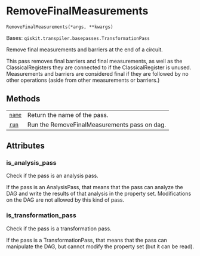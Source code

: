 # RemoveFinalMeasurements

<span id="undefined" />

`RemoveFinalMeasurements(*args, **kwargs)`

Bases: `qiskit.transpiler.basepasses.TransformationPass`

Remove final measurements and barriers at the end of a circuit.

This pass removes final barriers and final measurements, as well as the ClassicalRegisters they are connected to if the ClassicalRegister is unused. Measurements and barriers are considered final if they are followed by no other operations (aside from other measurements or barriers.)

## Methods

|                                                                                                                                                                               |                                              |
| ----------------------------------------------------------------------------------------------------------------------------------------------------------------------------- | -------------------------------------------- |
| [`name`](qiskit.transpiler.passes.RemoveFinalMeasurements.name#qiskit.transpiler.passes.RemoveFinalMeasurements.name "qiskit.transpiler.passes.RemoveFinalMeasurements.name") | Return the name of the pass.                 |
| [`run`](qiskit.transpiler.passes.RemoveFinalMeasurements.run#qiskit.transpiler.passes.RemoveFinalMeasurements.run "qiskit.transpiler.passes.RemoveFinalMeasurements.run")     | Run the RemoveFinalMeasurements pass on dag. |

## Attributes

<span id="undefined" />

### is\_analysis\_pass

Check if the pass is an analysis pass.

If the pass is an AnalysisPass, that means that the pass can analyze the DAG and write the results of that analysis in the property set. Modifications on the DAG are not allowed by this kind of pass.

<span id="undefined" />

### is\_transformation\_pass

Check if the pass is a transformation pass.

If the pass is a TransformationPass, that means that the pass can manipulate the DAG, but cannot modify the property set (but it can be read).
